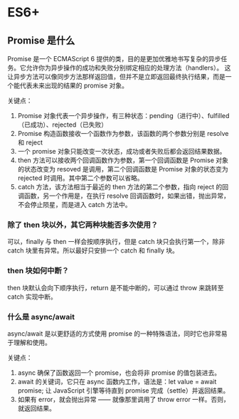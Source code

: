 
# ES6+ 

## Promise 是什么

Promise 是一个 ECMAScript 6 提供的类，目的是更加优雅地书写复杂的异步任务。它允许你为异步操作的成功和失败分别绑定相应的处理方法（handlers）。 这让异步方法可以像同步方法那样返回值，但并不是立即返回最终执行结果，而是一个能代表未来出现的结果的 promise 对象。

关键点：

1. Promise 对象代表一个异步操作，有三种状态：pending（进行中）、fulfilled（已成功）、rejected（已失败）
2. Promise 构造函数接收一个函数作为参数，该函数的两个参数分别是 resolve 和 reject
3. 一个 promise 对象只能改变一次状态，成功或者失败后都会返回结果数据。
4. then 方法可以接收两个回调函数作为参数，第一个回调函数是 Promise 对象的状态改变为 resoved 是调用，第二个回调函数是 Promise 对象的状态变为 rejected 时调用。其中第二个参数可以省略。
5. catch 方法，该方法相当于最近的 then 方法的第二个参数，指向 reject 的回调函数，另一个作用是，在执行 resolve 回调函数时，如果出错，抛出异常，不会停止陨星，而是进入 catch 方法中。

### 除了 then 块以外，其它两种块能否多次使用？

可以，finally 与 then 一样会按顺序执行，但是 catch 块只会执行第一个，除非 catch 块里有异常。所以最好只安排一个 catch 和 finally 块。

### then 块如何中断？

then 块默认会向下顺序执行，return 是不能中断的，可以通过 throw 来跳转至 catch 实现中断。

### 什么是 async/await

async/await 是以更舒适的方式使用 promise 的一种特殊语法，同时它也非常易于理解和使用。

关键点：

1. async 确保了函数返回一个 promise，也会将非 promise 的值包装进去。
2. await 的关键词，它只在 async 函数内工作，语法是：let value = await promise; 让 JavaScript 引擎等待直到 promise 完成（settle）并返回结果。
3. 如果有 error，就会抛出异常 —— 就像那里调用了 throw error 一样。否则，就返回结果。